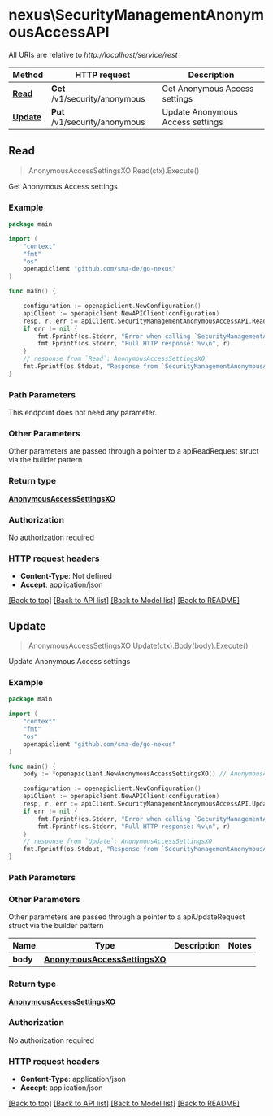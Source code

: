 # nexus\SecurityManagementAnonymousAccessAPI

All URIs are relative to *http://localhost/service/rest*

Method | HTTP request | Description
------------- | ------------- | -------------
[**Read**](SecurityManagementAnonymousAccessAPI.md#Read) | **Get** /v1/security/anonymous | Get Anonymous Access settings
[**Update**](SecurityManagementAnonymousAccessAPI.md#Update) | **Put** /v1/security/anonymous | Update Anonymous Access settings



## Read

> AnonymousAccessSettingsXO Read(ctx).Execute()

Get Anonymous Access settings

### Example

```go
package main

import (
	"context"
	"fmt"
	"os"
	openapiclient "github.com/sma-de/go-nexus"
)

func main() {

	configuration := openapiclient.NewConfiguration()
	apiClient := openapiclient.NewAPIClient(configuration)
	resp, r, err := apiClient.SecurityManagementAnonymousAccessAPI.Read(context.Background()).Execute()
	if err != nil {
		fmt.Fprintf(os.Stderr, "Error when calling `SecurityManagementAnonymousAccessAPI.Read``: %v\n", err)
		fmt.Fprintf(os.Stderr, "Full HTTP response: %v\n", r)
	}
	// response from `Read`: AnonymousAccessSettingsXO
	fmt.Fprintf(os.Stdout, "Response from `SecurityManagementAnonymousAccessAPI.Read`: %v\n", resp)
}
```

### Path Parameters

This endpoint does not need any parameter.

### Other Parameters

Other parameters are passed through a pointer to a apiReadRequest struct via the builder pattern


### Return type

[**AnonymousAccessSettingsXO**](AnonymousAccessSettingsXO.md)

### Authorization

No authorization required

### HTTP request headers

- **Content-Type**: Not defined
- **Accept**: application/json

[[Back to top]](#) [[Back to API list]](../README.md#documentation-for-api-endpoints)
[[Back to Model list]](../README.md#documentation-for-models)
[[Back to README]](../README.md)


## Update

> AnonymousAccessSettingsXO Update(ctx).Body(body).Execute()

Update Anonymous Access settings

### Example

```go
package main

import (
	"context"
	"fmt"
	"os"
	openapiclient "github.com/sma-de/go-nexus"
)

func main() {
	body := *openapiclient.NewAnonymousAccessSettingsXO() // AnonymousAccessSettingsXO |  (optional)

	configuration := openapiclient.NewConfiguration()
	apiClient := openapiclient.NewAPIClient(configuration)
	resp, r, err := apiClient.SecurityManagementAnonymousAccessAPI.Update(context.Background()).Body(body).Execute()
	if err != nil {
		fmt.Fprintf(os.Stderr, "Error when calling `SecurityManagementAnonymousAccessAPI.Update``: %v\n", err)
		fmt.Fprintf(os.Stderr, "Full HTTP response: %v\n", r)
	}
	// response from `Update`: AnonymousAccessSettingsXO
	fmt.Fprintf(os.Stdout, "Response from `SecurityManagementAnonymousAccessAPI.Update`: %v\n", resp)
}
```

### Path Parameters



### Other Parameters

Other parameters are passed through a pointer to a apiUpdateRequest struct via the builder pattern


Name | Type | Description  | Notes
------------- | ------------- | ------------- | -------------
 **body** | [**AnonymousAccessSettingsXO**](AnonymousAccessSettingsXO.md) |  | 

### Return type

[**AnonymousAccessSettingsXO**](AnonymousAccessSettingsXO.md)

### Authorization

No authorization required

### HTTP request headers

- **Content-Type**: application/json
- **Accept**: application/json

[[Back to top]](#) [[Back to API list]](../README.md#documentation-for-api-endpoints)
[[Back to Model list]](../README.md#documentation-for-models)
[[Back to README]](../README.md)

